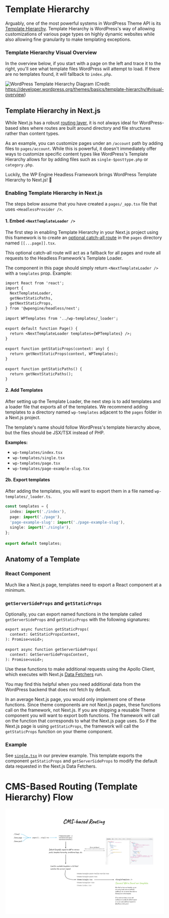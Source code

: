 # Template Hierarchy

Arguably, one of the most powerful systems in WordPress Theme API is its [Template Hierarchy](https://developer.wordpress.org/themes/basics/template-hierarchy/). Template Hierarchy is WordPress's way of allowing customizations of various page types on highly dynamic websites while also allowing fine granularity to make templating exceptions.

### Template Hierarchy Visual Overview

In the overview below, if you start with a page on the left and trace it to the right, you'll see what template files WordPress will attempt to load. If there are no templates found, it will fallback to `index.php`.

![WordPress Template Hierarchy Diagram](https://developer.wordpress.org/files/2014/10/Screenshot-2019-01-23-00.20.04.png)
(Credit: https://developer.wordpress.org/themes/basics/template-hierarchy/#visual-overview)

## Template Hierarchy in Next.js

While Next.js has a robust [routing layer](https://nextjs.org/docs/routing/introduction), it is not always ideal for WordPress-based sites where routes are built around directory and file structures rather than content types.

As an example, you can customize pages under an `/account` path by adding files to `pages/account`. While this is powerful, it doesn't immediately offer ways to customize specific content types like WordPress's Template Hierarchy allows for by adding files such as `single-$posttype.php` or `category.php`.

Luckily, the WP Engine Headless Framework brings WordPress Template Hierarchy to Next.js! 🚀

### Enabling Template Hierarchy in Next.js

The steps below assume that you have created a `pages/_app.tsx` file that uses `<HeadlessProvider />`.

#### 1. Embed `<NextTemplateLoader />`

The first step in enabling Template Hierarchy in your Next.js project using this framework is to create an [optional catch-all route](https://nextjs.org/docs/routing/dynamic-routes#optional-catch-all-routes) in the `pages` directory named `[[...page]].tsx`.

This optional catch-all route will act as a fallback for all pages and route all requests to the Headless Framework's Template Loader.

The component in this page should simply return `<NextTemplateLoader />` with a `templates` prop. Example:

```tsx
import React from 'react';
import {
  NextTemplateLoader,
  getNextStaticPaths,
  getNextStaticProps,
} from '@wpengine/headless/next';

import WPTemplates from '../wp-templates/_loader';

export default function Page() {
  return <NextTemplateLoader templates={WPTemplates} />;
}

export function getStaticProps(context: any) {
  return getNextStaticProps(context, WPTemplates);
}

export function getStaticPaths() {
  return getNextStaticPaths();
}
```

#### 2. Add Templates

After setting up the Template Loader, the next step is to add templates and a loader file that exports all of the templates. We recommend adding templates to a directory named `wp-templates` adjacent to the `pages` folder in a Next.js project.

The template's name should follow WordPress's template hierarchy above, but the files should be JSX/TSX instead of PHP.

**Examples:**

* `wp-templates/index.tsx`
* `wp-templates/single.tsx`
* `wp-templates/page.tsx`
* `wp-templates/page-example-slug.tsx`

#### 2b. Export templates

After adding the templates, you will want to export them in a file named `wp-templates/_loader.ts`.

```typescript
const templates = {
  index: import('./index'),
  page: import('./page'),
  'page-example-slug': import('./page-example-slug'),
  single: import('./single'),
};

export default templates;
```

## Anatomy of a Template

### React Component

Much like a Next.js page, templates need to export a React component at a minimum.

### `getServerSideProps` and `getStaticProps`

Optionally, you can export named functions in the template called `getServerSideProps` and `getStaticProps` with the following signatures:

```tsx
export async function getStaticProps(
  context: GetStaticPropsContext,
): Promise<void>;

export async function getServerSideProps(
  context: GetServerSidePropsContext,
): Promise<void>;
```

Use these functions to make additional requests using the Apollo Client, which executes with Next.js [Data Fetchers](https://nextjs.org/docs/basic-features/data-fetching) run.

You may find this helpful when you need additional data from the WordPress backend that does not fetch by default.

In an average Next.js page, you would only implement one of these functions. Since theme components are not Next.js pages, these functions call on the framework, not Next.js. If you are shipping a reusable Theme component you will want to export both functions. The framework will call on the function that corresponds to what the Next.js page uses. So if the Next.js page is using `getStaticProps`, the framework will call the `getStaticProps` function on your theme component.

### Example

See [`single.tsx`](https://github.com/wpengine/headless-framework/blob/canary/examples/preview/theme/single.tsx) in our preview example. This template exports the component `getStaticProps` and `getServerSideProps` to modify the default data requested in the Next.js Data Fetchers.

# CMS-Based Routing (Template Hierarchy) Flow

![CMS-Based Routing](/docs/templating/cms-based-routing.jpg)

